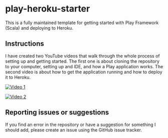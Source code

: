 # play-heroku-starter
This is a fully maintained template for getting started with Play Framework (Scala) and deploying to Heroku.

## Instructions
I have created two YouTube videos that walk through the whole process of setting up and getting started. The first one is about cloning the repository to your computer, setting up and IDE, and how a Play application works. The second video is about how to get the application running and how to deploy it to Heroku.

[![Video 1](https://img.youtube.com/vi/NpEaa2P7qZI/0.jpg)](https://www.youtube.com/watch?v=NpEaa2P7qZI)

[![Video 2](https://img.youtube.com/vi/NpEaa2P7qZI/0.jpg)](https://www.youtube.com/watch?v=NpEaa2P7qZI)

## Reporting issues or suggestions
If you find an error in the repository or have a suggestion for something I should add, please create an issue using the GitHub issue tracker.
